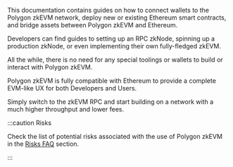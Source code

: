 This documentation contains guides on how to connect wallets to the Polygon zkEVM network, deploy new or existing Ethereum smart contracts, and bridge assets between Polygon zkEVM and Ethereum.

Developers can find guides to setting up an RPC zkNode, spinning up a production zkNode, or even implementing their own fully-fledged zkEVM.

All the while, there is no need for any special toolings or wallets to build or interact with Polygon zkEVM.

Polygon zkEVM is fully compatible with Ethereum to provide a complete EVM-like UX for both Developers and Users.

Simply switch to the zkEVM RPC and start building on a network with a much higher throughput and lower fees.

:::caution Risks

Check the list of potential risks associated with the use of Polygon zkEVM in the [<ins>Risks FAQ</ins>](/zkevm/risk-disclosure.md) section.

:::
